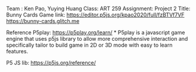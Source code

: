 Team : Ken Pao, Yuying Huang
Class: ART 259
Assignment: Project 2
Title: Bunny Cards
Game link: https://editor.p5js.org/kpao2020/full/fzBTVf7VF
            https://bunny-cards.glitch.me

Reference
P5play: https://p5play.org/learn/
        * P5play is a javascript game engine that uses p5js library to allow more comprehensive interaction and specifically tailor to build game in 2D or 3D mode with easy to learn features.

P5 JS lib: https://p5js.org/reference/

